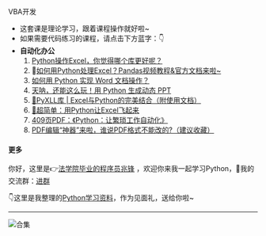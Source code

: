 VBA开发

- 这套课是理论学习，跟着课程操作就好啦~
- 如果需要代码练习的课程，请点击下方蓝字：👇
- **自动化办公**
  1. [Python操作Excel，你觉得哪个库更好呢？](http://mp.weixin.qq.com/s?__biz=MzI2Nzg5MjgyNg==&mid=2247483846&idx=1&sn=e9b11985722b42f36970af69890087e2&chksm=eaf6a0f3dd8129e5eadcbba278069f75e15ed55d3ad11e49b36bc3cf6215caa66550cc11eb5a&scene=21#wechat_redirect)
  2. 🚀[如何用Python处理Excel？Pandas视频教程&官方文档来啦~](http://mp.weixin.qq.com/s?__biz=MzI2Nzg5MjgyNg==&mid=2247487280&idx=1&sn=504f948be74ae8a2fa9f3419ef8fbc5d&chksm=eaf6ae05dd812713b99e1164589d17333173ac0c60c2bfcf1942c84f8fcbac225664ec248923&scene=21#wechat_redirect)
  3. [如何用 Python 实现 Word 文档操作？](http://mp.weixin.qq.com/s?__biz=MzI2Nzg5MjgyNg==&mid=2247490288&idx=1&sn=dbbd5fa4bc7c8d71fc8d45c20e562a3e&chksm=eaf6bbc5dd8132d38c77e032e0c804635e9ab04000798587f6784341f66c5990de62278efd76&scene=21#wechat_redirect)
  4. [天呐，还能这么玩！用 Python 生成动态 PPT](http://mp.weixin.qq.com/s?__biz=MzI2Nzg5MjgyNg==&mid=2247489830&idx=2&sn=75b5db515ff42d5d8782abad5b82f739&chksm=eaf6b813dd81310529da0fe1910b479d2e93baac999d994c14fab637e1fbcff0c8984c72506e&scene=21#wechat_redirect)
  5. [🍗PyXLL库 | Excel与Python的完美结合（附使用文档）](http://mp.weixin.qq.com/s?__biz=MzI2Nzg5MjgyNg==&mid=2247491168&idx=2&sn=ba626fa25c31aac4257ff9080a791329&chksm=eaf6bf55dd813643164738d901a5658fe2c483cbc6dad6aed2fecae02530decb98078f3be801&scene=21#wechat_redirect)
  6. [🎯超简单：用Python让Excel飞起来](http://mp.weixin.qq.com/s?__biz=MzI2Nzg5MjgyNg==&mid=2247491049&idx=4&sn=3ca3bb10f46af6145d97a27e3f5577d0&chksm=eaf6bcdcdd8135ca0be6061e345bed6ded05aaa1e5fb869f6df920b113af006cc83389d443b6&scene=21#wechat_redirect)
  7. [409页PDF：《Python：让繁琐工作自动化》](http://mp.weixin.qq.com/s?__biz=MzUzNTc5NjA4NQ==&mid=2247489546&idx=2&sn=982fe411a8e185b28f8e5ad8c600e140&chksm=fa815810cdf6d1067d65e6a7563f44072d79cbaa5e37346b537b34e4c9883fca31d1912d662b&scene=21#wechat_redirect)
  8. [PDF编辑“神器”来啦，谁说PDF格式不能改的?（建议收藏）](http://mp.weixin.qq.com/s?__biz=MzI2Nzg5MjgyNg==&mid=2247490288&idx=2&sn=1975f22339486fb81e07062358b74cf5&chksm=eaf6bbc5dd8132d349ff10d254ac7df9f8829916223b66975897e4424b1b825d189808438eff&scene=21#wechat_redirect)



#### 更多


你好，这里是👉[法学院毕业的程序员兆锋](https://mp.weixin.qq.com/s/UrJ5PkRWYydaajGetUqFYQ) ，欢迎你来我一起学习Python，🚸我的交流群：[进群](https://mp.weixin.qq.com/s/oLSUxE1RwTFK5iJFb-jFgQ) 

👇这里是我整理的[Python学习资料](https://mp.weixin.qq.com/s/2LiIoxPl2SwPHWVxP6UaJQ)，作为见面礼，送给你啦~

------





![合集](https://img-blog.csdnimg.cn/20210303170458567.jpg?x-oss-process=image/watermark,type_ZmFuZ3poZW5naGVpdGk,shadow_10,text_aHR0cHM6Ly9ibG9nLmNzZG4ubmV0L3dlaXhpbl80MjMyMTUxNw==,size_16,color_FFFFFF,t_70#pic_center)